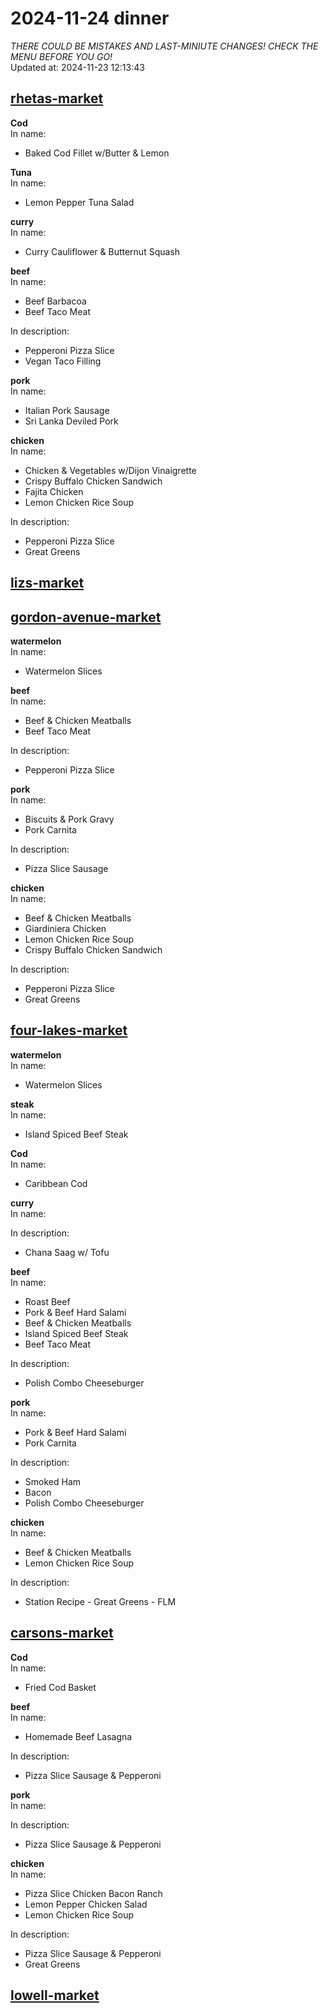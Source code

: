 # 2024-11-24 dinner  
*THERE COULD BE MISTAKES AND LAST-MINIUTE CHANGES! CHECK THE MENU BEFORE YOU GO!*  
Updated at: 2024-11-23 12:13:43  
## [rhetas-market](https://wisc-housingdining.nutrislice.com/menu/rhetas-market/dinner/2024-11-24)  
**Cod**  
In name:   
 - Baked Cod Fillet w/Butter & Lemon  
  
**Tuna**  
In name:   
 - Lemon Pepper Tuna Salad  
  
**curry**  
In name:   
 - Curry Cauliflower & Butternut Squash  
  
**beef**  
In name:   
 - Beef Barbacoa  
 - Beef Taco Meat  
  
In description:   
 - Pepperoni Pizza Slice  
 - Vegan Taco Filling  
  
**pork**  
In name:   
 - Italian Pork Sausage  
 - Sri Lanka Deviled Pork  
  
**chicken**  
In name:   
 - Chicken & Vegetables w/Dijon Vinaigrette  
 - Crispy Buffalo Chicken Sandwich  
 - Fajita Chicken  
 - Lemon Chicken Rice Soup  
  
In description:   
 - Pepperoni Pizza Slice  
 - Great Greens  
  
## [lizs-market](https://wisc-housingdining.nutrislice.com/menu/lizs-market/dinner/2024-11-24)  
## [gordon-avenue-market](https://wisc-housingdining.nutrislice.com/menu/gordon-avenue-market/dinner/2024-11-24)  
**watermelon**  
In name:   
 - Watermelon Slices  
  
**beef**  
In name:   
 - Beef & Chicken Meatballs  
 - Beef Taco Meat  
  
In description:   
 - Pepperoni Pizza Slice  
  
**pork**  
In name:   
 - Biscuits & Pork Gravy  
 - Pork Carnita  
  
In description:   
 - Pizza Slice Sausage  
  
**chicken**  
In name:   
 - Beef & Chicken Meatballs  
 - Giardiniera Chicken  
 - Lemon Chicken Rice Soup  
 - Crispy Buffalo Chicken Sandwich  
  
In description:   
 - Pepperoni Pizza Slice  
 - Great Greens  
  
## [four-lakes-market](https://wisc-housingdining.nutrislice.com/menu/four-lakes-market/dinner/2024-11-24)  
**watermelon**  
In name:   
 - Watermelon Slices  
  
**steak**  
In name:   
 - Island Spiced Beef Steak  
  
**Cod**  
In name:   
 - Caribbean Cod  
  
**curry**  
In name:   
  
In description:   
 - Chana Saag w/ Tofu  
  
**beef**  
In name:   
 - Roast Beef  
 - Pork & Beef Hard Salami  
 - Beef & Chicken Meatballs  
 - Island Spiced Beef Steak  
 - Beef Taco Meat  
  
In description:   
 - Polish Combo Cheeseburger  
  
**pork**  
In name:   
 - Pork & Beef Hard Salami  
 - Pork Carnita  
  
In description:   
 - Smoked Ham  
 - Bacon  
 - Polish Combo Cheeseburger  
  
**chicken**  
In name:   
 - Beef & Chicken Meatballs  
 - Lemon Chicken Rice Soup  
  
In description:   
 - Station Recipe - Great Greens - FLM  
  
## [carsons-market](https://wisc-housingdining.nutrislice.com/menu/carsons-market/dinner/2024-11-24)  
**Cod**  
In name:   
 - Fried Cod Basket  
  
**beef**  
In name:   
 - Homemade Beef Lasagna  
  
In description:   
 - Pizza Slice Sausage & Pepperoni  
  
**pork**  
In name:   
  
In description:   
 - Pizza Slice Sausage & Pepperoni  
  
**chicken**  
In name:   
 - Pizza Slice Chicken Bacon Ranch  
 - Lemon Pepper Chicken Salad  
 - Lemon Chicken Rice Soup  
  
In description:   
 - Pizza Slice Sausage & Pepperoni  
 - Great Greens  
  
## [lowell-market](https://wisc-housingdining.nutrislice.com/menu/lowell-market/dinner/2024-11-24)  
  
